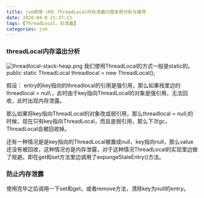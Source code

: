 ```yaml
---
title: jvm原理（49）ThreadLocal内存泄露问题本质分析与推导
date: 2020-04-0 21:37:13
tags: [ThreadLocal、存泄露]
categories: jvm
---
```


### threadLocal内存溢出分析
![threadlocal-stack-heap.png](threadlocal-stack-heap.png)
我们使用ThreadLocal的方式一般是static的。
public static ThreadLocal<String> threadlocal = new ThreadLocal();

假设：
entry的key指向的threadlocal的引用是强引用，那么如果栈里边的threadlocal = null;，此时由于key指向ThreadLocal的对象是强引用，无法回收，此时出现内存泄露。

那么如果将key指向ThreadLocal的对象改成弱引用，那么threadlocal = null;的时候，现在只有key指向ThreadLocal，而且是弱引用，那么下次gc，ThreadLocal会被回收掉。

还有一种情况是是key指向的ThreadLocal被置成null，key指向null，那么value还没有被回收，这种情况也是内存泄露，对于这种情况ThreadLocal的实现里边做了规避。即在get和set方法里边调用了expungeStaleEntry()方法。

### 防止内存泄露
使用完毕之后调用一下set和get，或者remove方法，清除key为null的entry。
